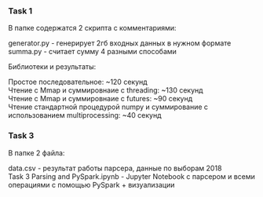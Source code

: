<h3>Task 1</h3>

В папке содержатся 2 скрипта с комментариями: 

generator.py - генерирует 2гб входных данных в нужном формате<br>
summa.py - считает сумму 4 разными способами

Библиотеки и результаты:

Простое последовательное: ~120 секунд <br>
Чтение с Mmap и суммировнаие с threading: ~130 секунд<br>
Чтение с Mmap и суммировнаие с futures: ~90 секунд<br>
Чтение стандартной процедурой numpy и суммирование с использованием multiprocessing: ~40 секунд



<h3>Task 3</h3>
В папке 2 файла:

data.csv - результат работы парсера, данные по выборам 2018<br>
Task 3 Parsing and PySpark.ipynb - Jupyter Notebook с парсером и всеми операциями с помощью PySpark + визуализации
